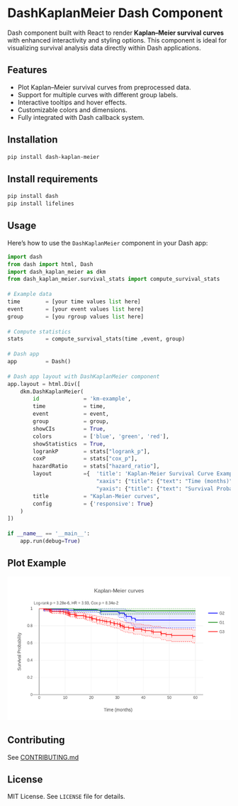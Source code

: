 # DashKaplanMeier Dash Component

Dash component built with React to render **Kaplan–Meier survival curves** with enhanced interactivity and styling options. This component is ideal for visualizing survival analysis data directly within Dash applications.

## Features

- Plot Kaplan–Meier survival curves from preprocessed data.
- Support for multiple curves with different group labels.
- Interactive tooltips and hover effects.
- Customizable colors and dimensions.
- Fully integrated with Dash callback system.

## Installation

```bash
pip install dash-kaplan-meier
````

## Install requirements

```bash
pip install dash
pip install lifelines
```

## Usage

Here’s how to use the `DashKaplanMeier` component in your Dash app:

```python
import dash
from dash import html, Dash
import dash_kaplan_meier as dkm
from dash_kaplan_meier.survival_stats import compute_survival_stats

# Example data
time        = [your time values list here]
event       = [your event values list here]
group       = [you rgroup values list here]

# Compute statistics
stats       = compute_survival_stats(time ,event, group)

# Dash app
app         = Dash()

# Dash app layout with DashKaplanMeier component
app.layout = html.Div([
    dkm.DashKaplanMeier(
        id              = 'km-example',
        time            = time,
        event           = event,
        group           = group,
        showCIs         = True,
        colors          = ['blue', 'green', 'red'],
        showStatistics  = True,
        logrankP        = stats["logrank_p"],
        coxP            = stats["cox_p"],
        hazardRatio     = stats["hazard_ratio"],
        layout          ={  'title': 'Kaplan-Meier Survival Curve Example',
                            "xaxis": {"title": {"text": "Time (months)"}},
                            "yaxis": {"title": {"text": "Survival Probability"}},},
        title           = "Kaplan-Meier curves",
        config          = {'responsive': True}
    )
])

if __name__ == '__main__':
    app.run(debug=True)

```

## Plot Example

![Survival Example](https://github.com/XLlobet/dash-kaplan-meier/blob/main/survival.png?raw=true)

## Contributing

See [CONTRIBUTING.md](https://github.com/XLlobet/dash-kaplan-meier/blob/main/dash_kaplan_meier/CONTRIBUTING.md)

## License

MIT License. See `LICENSE` file for details.